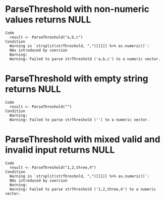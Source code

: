 # ParseThreshold with non-numeric values returns NULL

    Code
      result <- ParseThreshold("a,b,c")
    Condition
      Warning in `strsplit(strThreshold, ",")[[1]] %>% as.numeric()`:
      NAs introduced by coercion
      Warning:
      Warning: Failed to parse strThreshold ('a,b,c') to a numeric vector.

# ParseThreshold with empty string returns NULL

    Code
      result <- ParseThreshold("")
    Condition
      Warning:
      Warning: Failed to parse strThreshold ('') to a numeric vector.

# ParseThreshold with mixed valid and invalid input returns NULL

    Code
      result <- ParseThreshold("1,2,three,4")
    Condition
      Warning in `strsplit(strThreshold, ",")[[1]] %>% as.numeric()`:
      NAs introduced by coercion
      Warning:
      Warning: Failed to parse strThreshold ('1,2,three,4') to a numeric vector.

